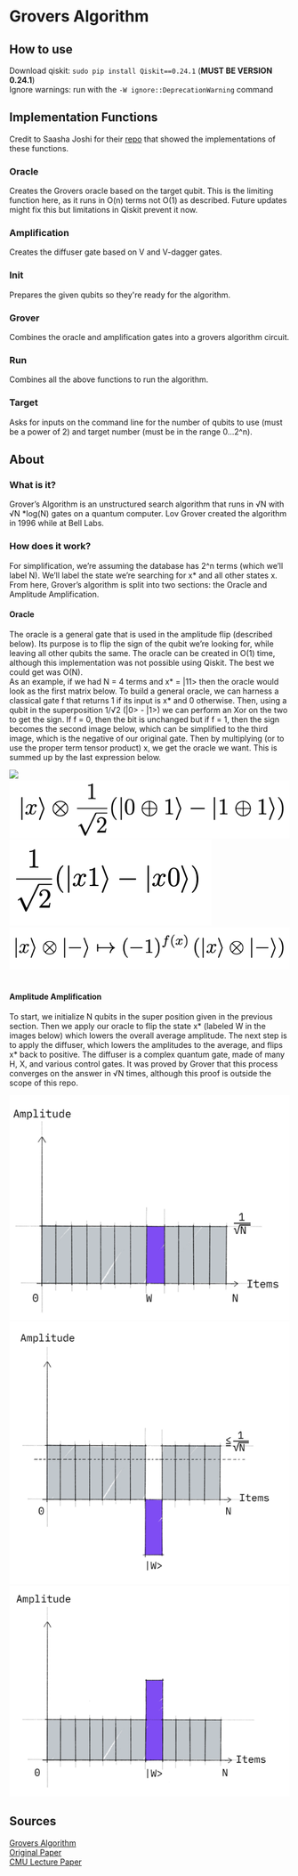 # Grovers Algorithm
## How to use
Download qiskit: `sudo pip install Qiskit==0.24.1` (**MUST BE VERSION 0.24.1**) <br>
Ignore warnings: run with the `-W ignore::DeprecationWarning` command

## Implementation Functions
Credit to Saasha Joshi for their [repo](https://github.com/SaashaJoshi/grovers-algorithm) that showed the implementations of these functions. <br>
### Oracle
Creates the Grovers oracle based on the target qubit. This is the limiting function here, as it runs in O(n) terms not O(1) as described. Future updates might fix this but limitations in Qiskit prevent it now.

### Amplification
Creates the diffuser gate based on V and V-dagger gates.

### Init
Prepares the given qubits so they're ready for the algorithm.

### Grover
Combines the oracle and amplification gates into a grovers algorithm circuit.

### Run
Combines all the above functions to run the algorithm. <br>

### Target 
Asks for inputs on the command line for the number of qubits to use (must be a power of 2) and target number (must be in the range 0...2^n).

## About
### What is it?
Grover’s Algorithm is an unstructured search algorithm that runs in √N with √N \*log(N) gates on a quantum computer. Lov Grover created the algorithm in 1996 while at Bell Labs.

### How does it work?
For simplification, we’re assuming the database has 2^n terms (which we’ll label N). We’ll label the state we’re searching for x\* and all other states x. From here, Grover’s algorithm is split into two sections: the Oracle and Amplitude Amplification. 

#### Oracle
The oracle is a general gate that is used in the amplitude flip (described below). Its purpose is to flip the sign of the qubit we’re looking for, while leaving all other qubits the same. The oracle can be created in O(1) time, although this implementation was not possible using Qiskit. The best we could get was O(N).<br>
As an example, if we had N = 4 terms and x\* = |11\> then the oracle would look as the first matrix below.
To build a general oracle, we can harness a classical gate f that returns 1 if its input is x\* and 0 otherwise. Then, using a qubit in the superposition 1/√2 (|0\> - |1\>) we can perform an Xor on the two to get the sign. If f = 0, then the bit is unchanged but if f = 1, then the sign becomes the second image below, which can be simplified to the third image, which is the negative of our original gate. Then by multiplying (or to use the proper term tensor product) x, we get the oracle we want. This is summed up by the last expression below.

![](imagesScreen%20Shot%202023-02-28%20at%208.35.01%20AM.png) <br>
![](images/Screen%20Shot%202023-02-28%20at%208.35.55%20AM.png) <br>
![](images/Screen%20Shot%202023-02-28%20at%208.36.08%20AM.png) <br>
![](images/Screen%20Shot%202023-02-28%20at%208.35.43%20AM.png) <br><br>

#### Amplitude Amplification
To start, we initialize N qubits in the super position given in the previous section. Then we apply our oracle to flip the state x\* (labeled W in the images below) which lowers the overall average amplitude. The next step is to apply the diffuser, which lowers the amplitudes to the average, and flips x\* back to positive. The diffuser is a complex quantum gate, made of many H, X, and various control gates. It was proved by Grover that this process converges on the answer in √N times, although this proof is outside the scope of this repo. 

![](images/Screen%20Shot%202023-02-28%20at%208.36.27%20AM.png) <br>
![](images/Screen%20Shot%202023-02-28%20at%208.36.34%20AM.png) <br>
![](images/Screen%20Shot%202023-02-28%20at%208.36.39%20AM.png) <br>

## Sources
[Grovers Algorithm](https://qiskit.org/textbook/ch-algorithms/grover.html#3.-Example:-3-Qubits-) <br>
[Original Paper](https://arxiv.org/pdf/quant-ph/9605043.pdf) <br>
[CMU Lecture Paper](https://www.cs.cmu.edu/~odonnell/quantum15/lecture04.pdf)
